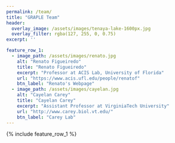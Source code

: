 ```yaml
---
permalink: /team/
title: "GRAPLE Team"
header:
  overlay_image: /assets/images/tenaya-lake-1600px.jpg
  overlay_filter: rgba(127, 255, 0, 0.75)
excerpt: ''

feature_row_1:
  - image_path: /assets/images/renato.jpg
    alt: "Renato Figueiredo"
    title: "Renato Figueiredo"
    excerpt: "Professor at ACIS Lab, University of Florida"
    url: "https://www.acis.ufl.edu/people/renatof"
    btn_label: "Renato's Webpage"
  - image_path: /assets/images/cayelan.jpg
    alt: "Cayelan Carey"
    title: "Cayelan Carey"
    excerpt: "Assistant Professor at VirginiaTech University"
    url: "http://www.carey.biol.vt.edu/"
    btn_label: "Carey Lab"
---
```

{% include feature_row_1 %}
